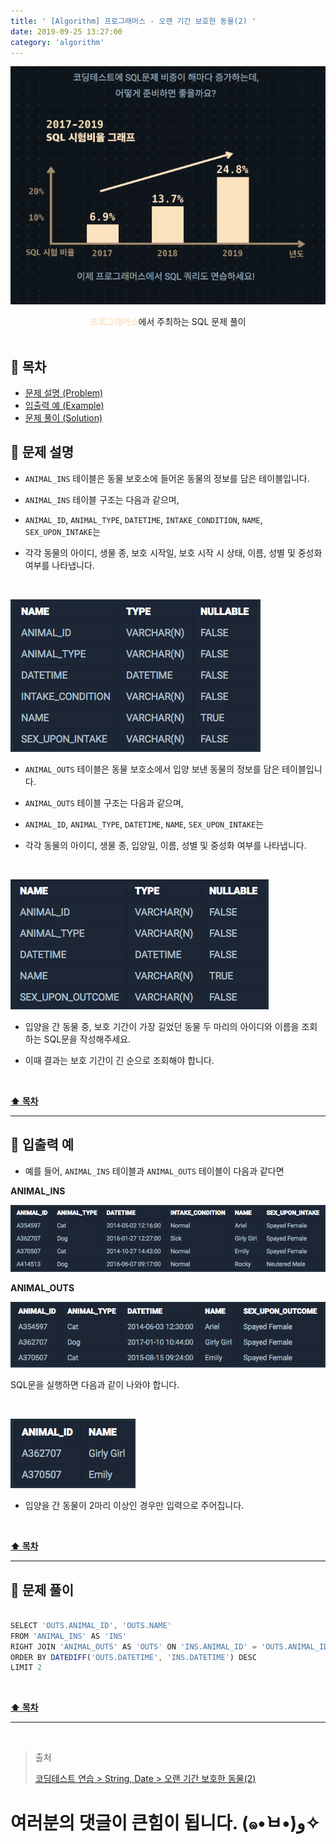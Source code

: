 ```yaml
---
title: ' [Algorithm] 프로그래머스 - 오랜 기간 보호한 동물(2) '
date: 2019-09-25 13:27:00
category: 'algorithm'
---
```


![](../../images/sql/logo.png)

<center><strong style="color:#FDE2BF">프로그래머스</strong>에서 주최하는 SQL 문제 풀이</center>

<br />

## **💎 목차**
  * [문제 설명 (Problem)](#-문제-설명)
  * [입출력 예 (Example)](#-입출력-예)
  * [문제 풀이 (Solution)](#-문제-풀이)

## **📕 문제 설명**

- `ANIMAL_INS` 테이블은 동물 보호소에 들어온 동물의 정보를 담은 테이블입니다.

- `ANIMAL_INS` 테이블 구조는 다음과 같으며,

- `ANIMAL_ID`, `ANIMAL_TYPE`, `DATETIME`, `INTAKE_CONDITION`, `NAME`, `SEX_UPON_INTAKE`는

- 각각 동물의 아이디, 생물 종, 보호 시작일, 보호 시작 시 상태, 이름, 성별 및 중성화 여부를 나타냅니다.

<br />

![](../../images/sql/table.1.png)
<br />

- `ANIMAL_OUTS` 테이블은 동물 보호소에서 입양 보낸 동물의 정보를 담은 테이블입니다.

- `ANIMAL_OUTS` 테이블 구조는 다음과 같으며,

- `ANIMAL_ID`, `ANIMAL_TYPE`, `DATETIME`, `NAME`, `SEX_UPON_INTAKE`는

- 각각 동물의 아이디, 생물 종, 입양일, 이름, 성별 및 중성화 여부를 나타냅니다.

<br />

![](../../images/sql/table.2.png)
<br />

- 입양을 간 동물 중, 보호 기간이 가장 길었던 동물 두 마리의 아이디와 이름을 조회하는 SQL문을 작성해주세요.

- 이때 결과는 보호 기간이 긴 순으로 조회해야 합니다.

<br />

**[⬆ 목차](#-목차)**

---

## **📙 입출력 예**

- 예를 들어, `ANIMAL_INS` 테이블과 `ANIMAL_OUTS` 테이블이 다음과 같다면

__ANIMAL_INS__

![](../../images/sql/string,date/4-1.example.png)
<br />

__ANIMAL_OUTS__

![](../../images/sql/string,date/4-2.example.png)
<br />

SQL문을 실행하면 다음과 같이 나와야 합니다.

<br />

![](../../images/sql/string,date/4-3.example.png)
<br />

- 입양을 간 동물이 2마리 이상인 경우만 입력으로 주어집니다.

<br />

**[⬆ 목차](#-목차)**

---

## **📘 문제 풀이**

```js

SELECT 'OUTS.ANIMAL_ID', 'OUTS.NAME'
FROM 'ANIMAL_INS' AS 'INS'
RIGHT JOIN 'ANIMAL_OUTS' AS 'OUTS' ON 'INS.ANIMAL_ID' = 'OUTS.ANIMAL_ID'
ORDER BY DATEDIFF('OUTS.DATETIME', 'INS.DATETIME') DESC
LIMIT 2

```

<br />

**[⬆ 목차](#-목차)**

---

<br />

> 출처
>
> <a href="https://programmers.co.kr/learn/courses/30/lessons/59411" target="_blank">코딩테스트 연습 > String, Date > 오랜 기간 보호한 동물(2)</a>

# 여러분의 댓글이 큰힘이 됩니다. (๑•̀ㅂ•́)و✧
